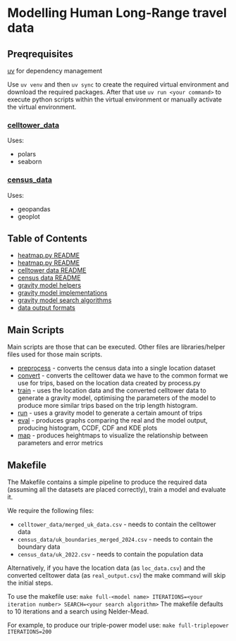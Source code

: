 # Modelling Human Long-Range travel data

## Preqrequisites

[uv](https://github.com/astral-sh/uv) for dependency management

Use `uv venv` and then `uv sync` to create the required virtual environment and download the required packages.
After that use `uv run <your command>` to execute python scripts within the virtual environment or manually activate the virtual environment.

### [celltower_data](./celltower_data/README.md)
Uses: 
- polars
- seaborn

### [census_data](./census_data/README.md)
Uses:
- geopandas
- geoplot

## Table of Contents

- [heatmap.py README](./README-heatmap.md)
- [heatmap.py README](./README-heatmap-res.md)
- [celltower data README](./celltower_data/README.md)
- [census data README](./census_data/README.md)
- [gravity model helpers](./gravity_model/README.md)
- [gravity model implementations](./gravity_model/models/README.md)
- [gravity model search algorithms](./gravity_model/search/README.md)
- [data output formats](./FORMATS.md)

## Main Scripts

Main scripts are those that can be executed.
Other files are libraries/helper files used for those main scripts.

- [preprocess](./preprocess.py) - converts the census data into a single location dataset
- [convert](./convert.py) - converts the celltower data we have to the common format we use for trips, based on the location data created by process.py
- [train](./train.py) - uses the location data and the converted celltower data to generate a gravity model, optimising the parameters of the model to produce more similar trips based on the trip length histogram.
- [run](./run.py) - uses a gravity model to generate a certain amount of trips
- [eval](./eval.py) - produces graphs comparing the real and the model output, producing histogram, CCDF, CDF and KDE plots
- [map](./map.py) - produces heightmaps to visualize the relationship between parameters and error metrics

## Makefile

The Makefile contains a simple pipeline to produce the required data (assuming all the datasets are placed correctly), train a model and evaluate it.

We require the following files:

- `celltower_data/merged_uk_data.csv` - needs to contain the celltower data
- `census_data/uk_boundaries_merged_2024.csv` - needs to contain the boundary data
- `census_data/uk_2022.csv` - needs to contain the population data

Alternatively, if you have the location data (as `loc_data.csv`) and the converted celltower data (as `real_output.csv`) the make command will skip the initial steps.

To use the makefile use: `make full-<model name> ITERATIONS=<your iteration number> SEARCH=<your search algorithm>`
The makefile defaults to 10 iterations and a search using Nelder-Mead.

For example, to produce our triple-power model use: `make full-triplepower ITERATIONS=200`